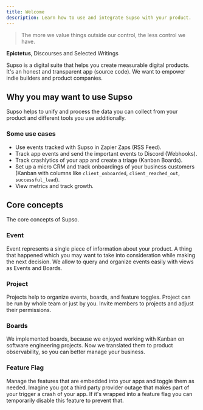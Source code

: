 ```yaml
---
title: Welcome
description: Learn how to use and integrate Supso with your product.
---
```


> The more we value things outside our control, the less control we have.

**Epictetus**, Discourses and Selected Writings

Supso is a digital suite that helps you create measurable digital products. It's an honest and transparent app (source code). We want to empower indie builders and product companies.

## Why you may want to use Supso

Supso helps to unify and process the data you can collect from your product and different tools you use additionally.

### Some use cases

- Use events tracked with Supso in Zapier Zaps (RSS Feed).
- Track app events and send the important events to Discord (Webhooks).
- Track crashlytics of your app and create a triage (Kanban Boards).
- Set up a micro CRM and track onboardings of your business customers (Kanban with columns like `client_onboarded`, `client_reached_out`, `successful_lead`).
- View metrics and track growth.

## Core concepts

The core concepts of Supso.

### Event

Event represents a single piece of information about your product. A thing that happened which you may want to take into consideration while making the next decision. We allow to query and organize events easily with views as Events and Boards.

### Project

Projects help to organize events, boards, and feature toggles. Project can be run by whole team or just by you. Invite members to projects and adjust their permissions.

### Boards

We implemented boards, because we enjoyed working with Kanban on software engineering projects. Now we translated them to product observability, so you can better manage your business.

### Feature Flag

Manage the features that are embedded into your apps and toggle them as needed. Imagine you got a third party provider outage that makes part of your trigger a crash of your app. If it's wrapped into a feature flag you can temporarily disable this feature to prevent that.
